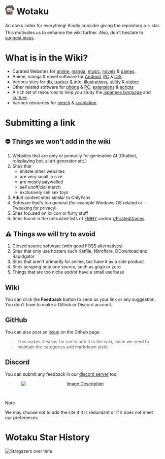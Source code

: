 # <img src="/docs/public/asset/inaread.png" width="30px"> Wotaku

An otaku index for everything! Kindly consider giving the repository a ⭐ star. This motivates us to
enhance the wiki further. Also, don't hesitate to [suggest ideas](#submitting-a-link).

# What is in the Wiki?

- Curated Websites for [anime](https://wotaku.wiki/websites#anime),
  [manga](https://wotaku.wiki/websites#manga), [music](https://wotaku.wiki/music),
  [novels](https://wotaku.wiki/websites#novels) & [games](https://wotaku.wiki/games).
- Anime, manga & novel software for [Android](https://wotaku.wiki/software#android),
  [PC](https://wotaku.wiki/software#pc) & [iOS](https://wotaku.wiki/software#ios).
- Various sites for [db, tracker & info](https://wotaku.wiki/misc#info),
  [illustrations](https://wotaku.wiki/misc#illustrations),
  [utility](https://wotaku.wiki/misc#utility) & [vtuber](https://wotaku.wiki/misc#vtuber)
- Other related software for [phone](https://wotaku.wiki/addons#apps) &
  [PC](https://wotaku.wiki/addons#tools), [extensions](https://wotaku.wiki/addons#extensions) &
  [scripts](https://wotaku.wiki/addons#scripts)
- A rich list of resources to help you study the
  [japanese language](https://wotaku.wiki/japan/language) and
  [culture](https://wotaku.wiki/japan/culture).
- Various resources for [merch](https://wotaku.wiki/merch) &
  [scanlation](https://wotaku.wiki/scanlation).

# Submitting a link

## ⛔️ Things we won't add in the wiki

1. Websites that are only or primarily for generative AI (Chatbot, roleplaying bot, ai art generator
   etc.)
2. Sites that
   - imitate other websites
   - are very small in size
   - are mostly paywalled
   - sell unofficial merch
   - exclusively sell sex toys
3. Adult content sites similar to OnlyFans
4. Software that's too general (for example Windows OS related or Tweaking for privacy)
5. Sites focused on lolicon or furry stuff
6. Sites found in the untrusted lists of [FMHY](https://fmhy.net/unsafesites) and/or
   [r/PiratedGames](https://rentry.org/pgames#untrusted-sites)

## ⚠️ Things we will try to avoid

1. Closed source software (with good FOSS alternatives)
2. Sites that only use hosters such Katfile, Nitroflare, DDownload and Rapidgator
3. Sites that aren't primarily for anime, but have it as a side product
4. Sites scraping only one source, such as gogo or zoro
5. Things that are too niche and/or have a small userbase

## Wiki

You can click the **Feedback** button to send us your link or any suggestion. You don't have to make
a Github or Discord account.

## GitHub

You can also post an [issue](https://github.com/wotakumoe/Wotaku/issues/new) on the Github page.

> This makes it easier for me to add it to the wiki, since we need to maintain the categories and
> markdown style.

## Discord

You can submit any feedback in our [discord server](https://discord.gg/vShRGx8ZBC) too!

<p align="center">
  <a href="https://discord.gg/vShRGx8ZBC">
    <img src="https://invidget.switchblade.xyz/vShRGx8ZBC" alt="Image Description" style="width: 400px; display: block; margin: 0 auto;">
  </a>
</p>

<br/>

> [!NOTE]  
> We may choose not to add the site if it is redundant or if it does not meet our preferences.

# Wotaku Star History

![Stargazers over time](https://starchart.cc/wotakumoe/Wotaku.svg?variant=adaptive)
